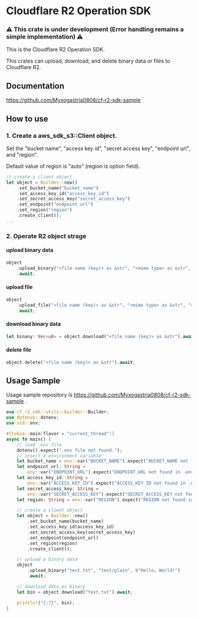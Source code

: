 # Cloudflare R2 Operation SDK

### ⚠ This crate is under development (Error handling remains a simple implementation) ⚠

This is the Cloudflare R2 Operation SDK.

This crates can upload, download, and delete binary data or files to Cloudflare R2.

## Documentation

https://github.com/Myxogastria0808/cf-r2-sdk-sample

## How to use

### 1. Create a aws_sdk_s3::Client object.

Set the "bucket name", "access key id", "secret access key", "endpoint url", and "region".

Default value of region is "auto" (region is option field).

```rust
// create a client object
let object = Builder::new()
    .set_bucket_name("bucket_name")
    .set_access_key_id("access_key_id")
    .set_secret_access_key("secret_access_key")
    .set_endpoint("endpoint_url")
    .set_region("region")
    .create_client();
...
```

### 2. Operate R2 object strage

#### upload binary data

```rust
object
    .upload_binary("<file name (key)> as &str", "<mime type> as &str", "<binary data> as &[u8]")
    .await;
```

#### upload file

```rust
object
    .upload_file("<file name (key)> as &str", "<mime type> as &str", "<file path> as &str")
    .await;
```

#### download binary data

```rust
let binany: Vec<u8> = object.download("<file name (key)> as &str").await;
```

#### delete file

```rust
object.delete("<file name (key)> as &str").await;
```

## Usage Sample

Usage sample repository is https://github.com/Myxogastria0808/cf-r2-sdk-sample .

```rust
use cf_r2_sdk::utils::builder::Builder;
use dotenvy::dotenv;
use std::env;

#[tokio::main(flavor = "current_thread")]
async fn main() {
    // load .env file
    dotenv().expect(".env file not found.");
    // insert a environment variable
    let bucket_name = env::var("BUCKET_NAME").expect("BUCKET_NAME not found in .env file.");
    let endpoint_url: String =
        env::var("ENDPOINT_URL").expect("ENDPOINT_URL not found in .env file.");
    let access_key_id: String =
        env::var("ACCESS_KEY_ID").expect("ACCESS_KEY_ID not found in .env file.");
    let secret_access_key: String =
        env::var("SECRET_ACCESS_KEY").expect("SECRET_ACCESS_KEY not found in .env file.");
    let region: String = env::var("REGION").expect("REGION not found in .env file.");

    // create a client object
    let object = Builder::new()
        .set_bucket_name(bucket_name)
        .set_access_key_id(access_key_id)
        .set_secret_access_key(secret_access_key)
        .set_endpoint(endpoint_url)
        .set_region(region)
        .create_client();

    // upload a binary data
    object
        .upload_binary("text.txt", "text/plain", b"Hello, World!")
        .await;

    // download data as binary
    let bin = object.download("text.txt").await;

    println!("{:?}", bin);
}
```
